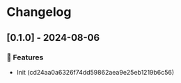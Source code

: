 # Changelog
## [0.1.0] - 2024-08-06

### :rocket: Features

- Init (cd24aa0a6326f74dd59862aea9e25eb1219b6c56)

